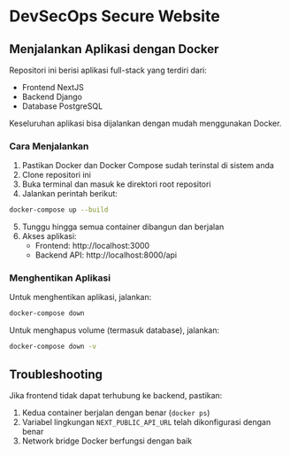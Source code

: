 # DevSecOps Secure Website

## Menjalankan Aplikasi dengan Docker

Repositori ini berisi aplikasi full-stack yang terdiri dari:
- Frontend NextJS
- Backend Django
- Database PostgreSQL

Keseluruhan aplikasi bisa dijalankan dengan mudah menggunakan Docker.

### Cara Menjalankan

1. Pastikan Docker dan Docker Compose sudah terinstal di sistem anda
2. Clone repositori ini
3. Buka terminal dan masuk ke direktori root repositori
4. Jalankan perintah berikut:

```bash
docker-compose up --build
```

5. Tunggu hingga semua container dibangun dan berjalan
6. Akses aplikasi:
   - Frontend: http://localhost:3000
   - Backend API: http://localhost:8000/api

### Menghentikan Aplikasi

Untuk menghentikan aplikasi, jalankan:

```bash
docker-compose down
```

Untuk menghapus volume (termasuk database), jalankan:

```bash
docker-compose down -v
```

## Troubleshooting

Jika frontend tidak dapat terhubung ke backend, pastikan:
1. Kedua container berjalan dengan benar (`docker ps`)
2. Variabel lingkungan `NEXT_PUBLIC_API_URL` telah dikonfigurasi dengan benar
3. Network bridge Docker berfungsi dengan baik 